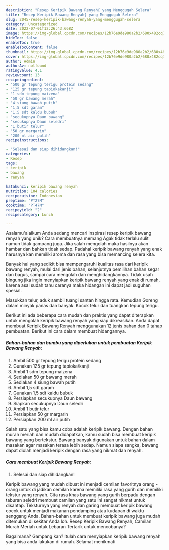 ```yaml
---
description: "Resep Keripik Bawang Renyah{ yang Menggugah Selera"
title: "Resep Keripik Bawang Renyah{ yang Menggugah Selera"
slug: 2045-resep-keripik-bawang-renyah-yang-menggugah-selera
category: Uncategorized
date: 2022-07-01T12:26:43.668Z
image: https://img-global.cpcdn.com/recipes/12b76e9de980a2b2/680x482cq70/keripik-bawang-renyah-foto-resep-utama.jpg
hideToc: false
enableToc: true
enableTocContent: false
thumbnail: https://img-global.cpcdn.com/recipes/12b76e9de980a2b2/680x482cq70/keripik-bawang-renyah-foto-resep-utama.jpg
cover: https://img-global.cpcdn.com/recipes/12b76e9de980a2b2/680x482cq70/keripik-bawang-renyah-foto-resep-utama.jpg
author: Admin
authorAv: notfound
ratingvalue: 4.1
reviewcount: 13
recipeingredient:
- "500 gr tepung terigu protein sedang"
- "125 gr tepung tapiokakanji"
- "1 sdm tepung maizena"
- "50 gr bawang merah"
- "4 siung bawah putih"
- "1,5 sdt garam"
- "1,5 sdt kaldu bubuk"
- "secukupnya Daun bawang"
- "secukupnya Daun seledri"
- "1 butir telur"
- "50 gr margarin"
- "200 ml air putih"
recipeinstructions:

- "Selesai dan siap dihidangkan!"
categories:
- Resep
tags:
- keripik
- bawang
- renyah

katakunci: keripik bawang renyah 
nutrition: 104 calories
recipecuisine: Indonesian
preptime: "PT27M"
cooktime: "PT47M"
recipeyield: "2"
recipecategory: Lunch

---
```



Asalamu'alaikum Anda sedang mencari inspirasi resep keripik bawang renyah yang unik? Cara membuatnya memang Agak tidak terlalu sulit namun tidak gampang juga. Jika salah mengolah maka hasilnya akan hambar dan bahkan tidak sedap. Padahal keripik bawang renyah yang enak harusnya kan memiliki aroma dan rasa yang bisa memancing selera kita.


Banyak hal yang sedikit bisa mempengaruhi kualitas rasa dari keripik bawang renyah, mulai dari jenis bahan, selanjutnya pemilihan bahan segar dan bagus, sampai cara mengolah dan menghidangkannya. Tidak usah bingung jika ingin menyiapkan keripik bawang renyah yang enak di rumah, karena asal sudah tahu caranya maka hidangan ini dapat jadi suguhan spesial.

Masukkan telur, aduk sambil tuangi santan hingga rata. Kemudian Goreng dalam minyak panas dan banyak. Kocok telur dan tuangkan tepung terigu.


Berikut ini ada beberapa cara mudah dan praktis yang dapat diterapkan untuk mengolah keripik bawang renyah yang siap dikreasikan. Anda dapat membuat Keripik Bawang Renyah menggunakan 12 jenis bahan dan 0 tahap pembuatan. Berikut ini cara dalam membuat hidangannya.

<!--inarticleads1-->

##### Bahan-bahan dan bumbu yang diperlukan untuk pembuatan Keripik Bawang Renyah:

1. Ambil 500 gr tepung terigu protein sedang
1. Gunakan 125 gr tepung tapioka/kanji
1. Ambil 1 sdm tepung maizena
1. Sediakan 50 gr bawang merah
1. Sediakan 4 siung bawah putih
1. Ambil 1,5 sdt garam
1. Gunakan 1,5 sdt kaldu bubuk
1. Persiapkan secukupnya Daun bawang
1. Siapkan secukupnya Daun seledri
1. Ambil 1 butir telur
1. Persiapkan 50 gr margarin
1. Persiapkan 200 ml air putih


Salah satu yang bisa kamu coba adalah keripik bawang. Dengan bahan murah meriah dan mudah didapatkan, kamu sudah bisa membuat keripik bawang yang bertekstur. Bawang banyak digunakan untuk bahan dalam masakan agar masakan terasa lebih sedap. Namun siapa sangka, bawang dapat diolah menjadi keripik dengan rasa yang nikmat dan renyah. 

<!--inarticleads2-->

##### Cara membuat Keripik Bawang Renyah:


1. Selesai dan siap dihidangkan!

Keripik bawang yang mudah dibuat ini menjadi cemilan favoritnya orang - orang untuk di jadikan cemilan karena memiliki rasa yang gurih dan memiliki tekstur yang renyah. Cita rasa khas bawang yang gurih berpadu dengan taburan seledri membuat camilan yang satu ini sangat nikmat untuk disantap. Teksturnya yang renyah dan garing membuat keripik bawang cocok untuk menjadi makanan pendamping atau kudapan di waktu senggang Anda. Bahan-bahan untuk membuat keripik bawang juga mudah ditemukan di sekitar Anda loh. Resep Keripik Bawang Renyah, Camilan Murah Meriah untuk Lebaran Tertarik untuk mencobanya? 

Bagaimana? Gampang kan? Itulah cara menyiapkan keripik bawang renyah yang bisa anda lakukan di rumah. Selamat menikmati
